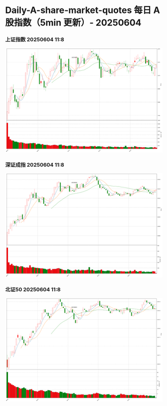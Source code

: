 
# Daily-A-share-market-quotes 每日 A 股指数（5min 更新）- 20250604

### 上证指数 20250604 11:8
![](./fig/2025/6/20250604-sh000001.png)

### 深证成指 20250604 11:8
![](./fig/2025/6/20250604-sz399001.png)

### 北证50 20250604 11:8
![](./fig/2025/6/20250604-bj899050.png)
